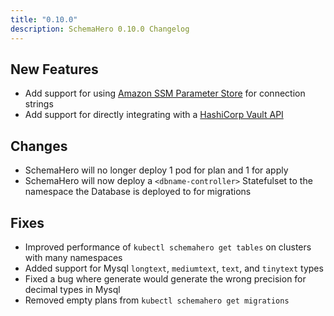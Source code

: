 ```yaml
---
title: "0.10.0"
description: SchemaHero 0.10.0 Changelog
---
```


## New Features

- Add support for using [Amazon SSM Parameter Store](https://schemahero.io/docs/connecting-databases/amazon-ssm/) for connection strings
- Add support for directly integrating with a [HashiCorp Vault API](https://schemahero.io/docs/connecting-databases/hashicorp-vault/)

## Changes

- SchemaHero will no longer deploy 1 pod for plan and 1 for apply
- SchemaHero will now deploy a `<dbname-controller>` Statefulset to the namespace the Database is deployed to for migrations

## Fixes

- Improved performance of `kubectl schemahero get tables` on clusters with many namespaces
- Added support for Mysql `longtext`, `mediumtext`, `text`, and `tinytext` types
- Fixed a bug where generate would generate the wrong precision for decimal types in Mysql
- Removed empty plans from `kubectl schemahero get migrations`
